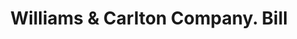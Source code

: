---
doi: 10.7916/D8B2967V
date_other: '1900'
date_other_textual: 1900-1909
form: printed ephemera
genre:
- Invoices
name:
- Williams & Carlton Company
object_in_context_url: https://biggert.cul.columbia.edu/items/view/ave_biggert_00079
subject_hierarchical_geographic:
- Hartford, Connecticut, United States
subject_name:
- Williams & Carlton Company
title: Williams & Carlton Company. Bill
sort_title: Williams & Carlton Company. Bill
call_number: ave_biggert_00079
coordinates:
- 41.7625,-72.67416666666666
pid: ave_biggert_00079
identifiers: ave_biggert_00079
canvas_id: ldpd:395354
permalink: "/items/ave_biggert_00079/"
layout: iiif-image-page
---